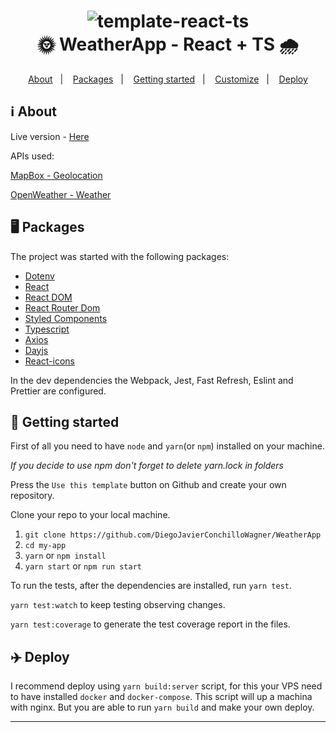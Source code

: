 <h1 align="center">
    <img alt="template-react-ts" src="https://res.cloudinary.com/zagatti/image/upload/v1595947810/readme/react-ts-template/Al9qmDn_j0eiug.png" />
    <br>
    🌞 WeatherApp - React + TS 🌧
</h1>

<p align="center">
  <a href="#ℹ%EF%B8%8F-about">About</a>&nbsp;&nbsp;&nbsp;|&nbsp;&nbsp;&nbsp;
  <a href="#-packages">Packages</a>&nbsp;&nbsp;&nbsp;|&nbsp;&nbsp;&nbsp;
  <a href="#-getting-started">Getting started</a>&nbsp;&nbsp;&nbsp;|&nbsp;&nbsp;&nbsp;
  <a href="#%EF%B8%8F-customize">Customize</a>&nbsp;&nbsp;&nbsp;|&nbsp;&nbsp;&nbsp;
  <a href="#-deploy">Deploy</a>
</p>

## ℹ️ About

Live version - [Here](https://visionary-medovik-059e92.netlify.app/)

APIs used:

[MapBox - Geolocation](https://www.mapbox.com/)

[OpenWeather - Weather](https://openweathermap.org/api)

## 🖥 Packages

The project was started with the following packages:

- [Dotenv](http://npmjs.com/package/dotenv)
- [React](https://pt-br.reactjs.org/)
- [React DOM](https://pt-br.reactjs.org/docs/react-dom.html)
- [React Router Dom](https://reacttraining.com/react-router/web/)
- [Styled Components](https://styled-components.com/)
- [Typescript](https://www.typescriptlang.org/)
- [Axios](https://axios-http.com/docs/intro/)
- [Dayjs](https://day.js.org/)
- [React-icons](https://react-icons.github.io/react-icons/)


In the dev dependencies the Webpack, Jest, Fast Refresh, Eslint and Prettier are configured.

## 🚀 Getting started

First of all you need to have `node` and `yarn`(or `npm`) installed on your machine.

_If you decide to use npm don't forget to delete yarn.lock in folders_

Press the `Use this template` button on Github and create your own repository.

Clone your repo to your local machine.

1. `git clone https://github.com/DiegoJavierConchilloWagner/WeatherApp`
2. `cd my-app`
3. `yarn` or `npm install`
4. `yarn start` or `npm run start`

To run the tests, after the dependencies are installed, run `yarn test`.

`yarn test:watch` to keep testing observing changes.

`yarn test:coverage` to generate the test coverage report in the files.


## ✈️ Deploy

I recommend deploy using `yarn build:server` script, for this your VPS need to
have installed `docker` and `docker-compose`. This script will up a machina with
nginx. But you are able to run `yarn build` and make your own deploy.

---
